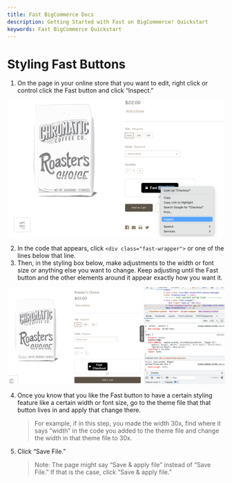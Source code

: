 ```yaml
---
title: Fast BigCommerce Docs
description: Getting Started with Fast on BigCommerce! Quickstart
keywords: Fast BigCommerce Quickstart
---
```


# Styling Fast Buttons

1. On the page in your online store that you want to edit, right click or control click the Fast button and click “Inspect.”

<img src="./images/image33.png"/>

2. In the code that appears, click `<div class="fast-wrapper">` or one of the lines below that line.
3. Then, in the styling box below, make adjustments to the width or font size or anything else you want to change. Keep adjusting until the Fast button and the other elements around it appear exactly how you want it.

<img src="./images/image38.png"/>

4.  Once you know that you like the Fast button to have a certain styling feature like a certain width or font size, go to the theme file that that button lives in and apply that change there.

    > For example, if in this step, you made the width 30x, find where it says “width” in the code you added to the theme file and change the width in that theme file to 30x.

5.  Click “Save File.”
    > Note: The page might say “Save & apply file” instead of “Save File.” If that is the case, click “Save & apply file.”
